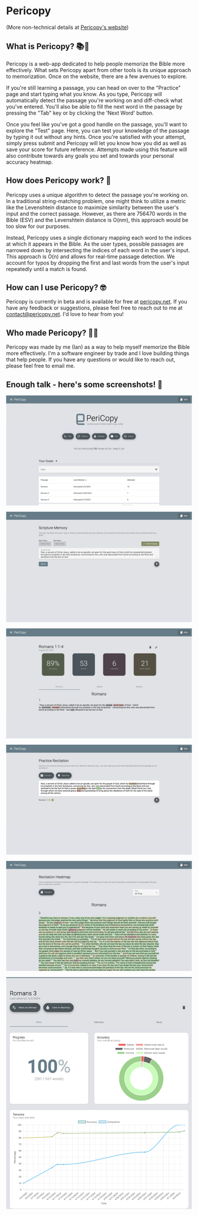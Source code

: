# Pericopy
(More non-technical details at [Pericopy's website](https://pericopy.com/info))

## What is Pericopy? 📚🧠
Pericopy is a web-app dedicated to help people memorize the Bible more effectively. What sets Pericopy apart from other tools is its unique approach to memorization. Once on the website, there are a few avenues to explore. 

If you're still learning a passage, you can head on over to the "Practice" page and start typing what you know. As you type, Pericopy will automatically detect the passage you're working on and diff-check what you've entered. You'll also be able to fill the next word in the passage by pressing the "Tab" key or by clicking the 'Next Word' button.

Once you feel like you've got a good handle on the passage, you'll want to explore the "Test" page. Here, you can test your knowledge of the passage by typing it out without any hints. Once you're satisfied with your attempt, simply press submit and Pericopy will let you know how you did as well as save your score for future reference. Attempts made using this feature will also contribute towards any goals you set and towards your personal accuracy heatmap.

## How does Pericopy work? 🤔
Pericopy uses a unique algorithm to detect the passage you're working on. In a traditional string-matching problem, one might think to utilize a metric like the Levenshtein distance to maximize similarity between the user's input and the correct passage. However, as there are 756470 words in the Bible (ESV) and the Levenshtein distance is O(nm), this approach would be too slow for our purposes. 

Instead, Pericopy uses a single dictionary  mapping each word to the indices at which it appears in the Bible. As the user types, possible passages are narrowed down by intersecting the indices of each word in the user's input. This approach is O(n) and allows for real-time passage detection. We account for typos by dropping the first and last words from the user's input repeatedly until a match is found.

## How can I use Pericopy? 🤓
Pericopy is currently in beta and is available for free at [pericopy.net](https://pericopy.net). If you have any feedback or suggestions, please feel free to reach out to me at [contact@pericopy.net](mailto:contact). I'd love to hear from you!

## Who made Pericopy? 🧑‍💻
Pericopy was made by me (Ian) as a way to help myself memorize the Bible more effectively. I'm a software engineer by trade and I love building things that help people. If you have any questions or would like to reach out, please feel free to email me.


## Enough talk - here's some screenshots! 📸
![Home Page](https://github.com/imatson9119/Pericopy/blob/master/readme-assets/demo1.png?raw=true)

![Test Page](https://github.com/imatson9119/Pericopy/blob/master/readme-assets/demo2.png?raw=true)

![Test Result](https://github.com/imatson9119/Pericopy/blob/master/readme-assets/demo3.png?raw=true)

![Practice Page](https://github.com/imatson9119/Pericopy/blob/master/readme-assets/demo4.png?raw=true)

![Heatmap](https://github.com/imatson9119/Pericopy/blob/master/readme-assets/demo5.png?raw=true)

![Goal Stats](https://github.com/imatson9119/Pericopy/blob/master/readme-assets/demo6.png?raw=true)

